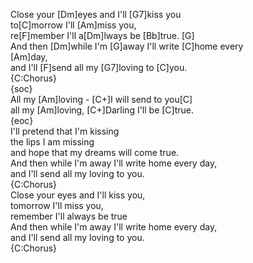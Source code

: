 Close your [Dm]eyes and I'll [G7]kiss you  
to[C]morrow I'll [Am]miss you,  
re[F]member I'll a[Dm]lways be [Bb]true. [G]  
And then [Dm]while I'm [G]away I'll write [C]home every  
[Am]day,  
and I'll [F]send all my [G7]loving to [C]you.  
{C:Chorus}  
{soc}  
All my [Am]loving - [C+]I will send to you[C]  
all my [Am]loving, [C+]Darling I'll be [C]true.  
{eoc}  
I'll pretend that I'm kissing  
the lips I am missing  
and hope that my dreams will come true.  
And then while I'm away I'll write home every day,  
and I'll send all my loving to you.  
{C:Chorus}   
Close your eyes and I'll kiss you,  
tomorrow I'll miss you,  
remember I'll always be true  
And then while I'm away I'll write home every day,  
and I'll send all my loving to you.  
{C:Chorus}  

